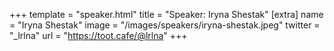 +++
template = "speaker.html"
title = "Speaker: Iryna Shestak"
[extra]
  name = "Iryna Shestak"
  image = "/images/speakers/iryna-shestak.jpeg"
  twitter = "_lrlna"
  url = "https://toot.cafe/@lrlna"
+++
